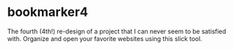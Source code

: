 # bookmarker4
The fourth (4th!) re-design of a project that I can never seem to be satisfied with. Organize and open your favorite websites using this slick tool.
